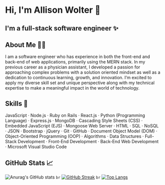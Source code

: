 # Hi, I'm Allison Wolter 👋
## I'm a full-stack software engineer ✨

## About Me 👩🏻

I am a software engineer who has experience in both the front-end and back-end of web applications, primarily using the MERN stack. In my previous career as a physician assistant, I developed a passion for approaching complex problems with a solution oriented mindset as well as a dedication to continuous learning, growth, and innovation. I’m excited to apply my diverse skill set and unique perspective along with my technical expertise to make a meaningful impact in the world of technology.

## Skills 🧠

JavaScript · Node.js · Ruby on Rails · React.js · Python (Programming Language) · Express.js · MongoDB · Cascading Style Sheets (CSS) · Embedded JavaScript (EJS) · Mongoose Web Server · HTML · SQL · NoSQL · JSON · Bootstrap · jQuery · Git · GitHub · Document Object Model (DOM) · Object-Oriented Programming (OOP) · Algorithms · Data Structures · Full-Stack Development · Front-End Development · Back-End Web Development · Microsoft Visual Studio Code

## GitHub Stats 📈 

![Anurag's GitHub stats](https://github-readme-stats.vercel.app/api?username=awolter27&theme=highcontrast&show_icons=true&count_private=true&hide=stars)
`br`
[![GitHub Streak](https://streak-stats.demolab.com/?user=awolter27&theme=dark)](https://git.io/streak-stats)
`br`
[![Top Langs](https://github-readme-stats.vercel.app/api/top-langs/?username=awolter27&layout=compact&theme=vision-friendly-highcontrast)](https://github.com/anuraghazra/github-readme-stats)
